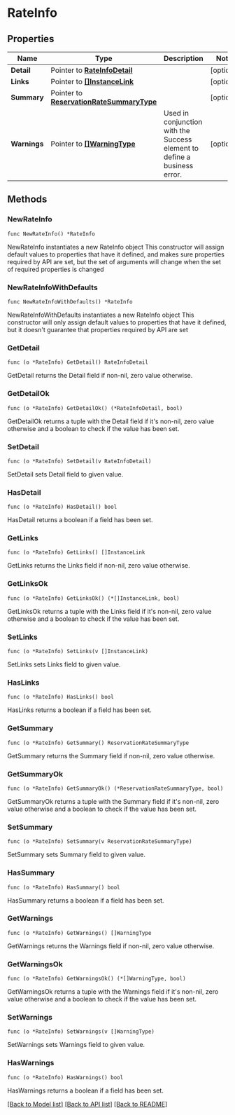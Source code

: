 # RateInfo

## Properties

Name | Type | Description | Notes
------------ | ------------- | ------------- | -------------
**Detail** | Pointer to [**RateInfoDetail**](RateInfoDetail.md) |  | [optional] 
**Links** | Pointer to [**[]InstanceLink**](InstanceLink.md) |  | [optional] 
**Summary** | Pointer to [**ReservationRateSummaryType**](ReservationRateSummaryType.md) |  | [optional] 
**Warnings** | Pointer to [**[]WarningType**](WarningType.md) | Used in conjunction with the Success element to define a business error. | [optional] 

## Methods

### NewRateInfo

`func NewRateInfo() *RateInfo`

NewRateInfo instantiates a new RateInfo object
This constructor will assign default values to properties that have it defined,
and makes sure properties required by API are set, but the set of arguments
will change when the set of required properties is changed

### NewRateInfoWithDefaults

`func NewRateInfoWithDefaults() *RateInfo`

NewRateInfoWithDefaults instantiates a new RateInfo object
This constructor will only assign default values to properties that have it defined,
but it doesn't guarantee that properties required by API are set

### GetDetail

`func (o *RateInfo) GetDetail() RateInfoDetail`

GetDetail returns the Detail field if non-nil, zero value otherwise.

### GetDetailOk

`func (o *RateInfo) GetDetailOk() (*RateInfoDetail, bool)`

GetDetailOk returns a tuple with the Detail field if it's non-nil, zero value otherwise
and a boolean to check if the value has been set.

### SetDetail

`func (o *RateInfo) SetDetail(v RateInfoDetail)`

SetDetail sets Detail field to given value.

### HasDetail

`func (o *RateInfo) HasDetail() bool`

HasDetail returns a boolean if a field has been set.

### GetLinks

`func (o *RateInfo) GetLinks() []InstanceLink`

GetLinks returns the Links field if non-nil, zero value otherwise.

### GetLinksOk

`func (o *RateInfo) GetLinksOk() (*[]InstanceLink, bool)`

GetLinksOk returns a tuple with the Links field if it's non-nil, zero value otherwise
and a boolean to check if the value has been set.

### SetLinks

`func (o *RateInfo) SetLinks(v []InstanceLink)`

SetLinks sets Links field to given value.

### HasLinks

`func (o *RateInfo) HasLinks() bool`

HasLinks returns a boolean if a field has been set.

### GetSummary

`func (o *RateInfo) GetSummary() ReservationRateSummaryType`

GetSummary returns the Summary field if non-nil, zero value otherwise.

### GetSummaryOk

`func (o *RateInfo) GetSummaryOk() (*ReservationRateSummaryType, bool)`

GetSummaryOk returns a tuple with the Summary field if it's non-nil, zero value otherwise
and a boolean to check if the value has been set.

### SetSummary

`func (o *RateInfo) SetSummary(v ReservationRateSummaryType)`

SetSummary sets Summary field to given value.

### HasSummary

`func (o *RateInfo) HasSummary() bool`

HasSummary returns a boolean if a field has been set.

### GetWarnings

`func (o *RateInfo) GetWarnings() []WarningType`

GetWarnings returns the Warnings field if non-nil, zero value otherwise.

### GetWarningsOk

`func (o *RateInfo) GetWarningsOk() (*[]WarningType, bool)`

GetWarningsOk returns a tuple with the Warnings field if it's non-nil, zero value otherwise
and a boolean to check if the value has been set.

### SetWarnings

`func (o *RateInfo) SetWarnings(v []WarningType)`

SetWarnings sets Warnings field to given value.

### HasWarnings

`func (o *RateInfo) HasWarnings() bool`

HasWarnings returns a boolean if a field has been set.


[[Back to Model list]](../README.md#documentation-for-models) [[Back to API list]](../README.md#documentation-for-api-endpoints) [[Back to README]](../README.md)


